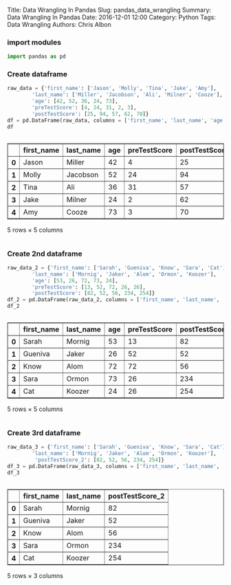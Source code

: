 Title: Data Wrangling In Pandas
Slug: pandas_data_wrangling
Summary: Data Wrangling In Pandas
Date: 2016-12-01 12:00
Category: Python
Tags: Data Wrangling
Authors: Chris Albon



### import modules


```python
import pandas as pd
```

### Create dataframe


```python
raw_data = {'first_name': ['Jason', 'Molly', 'Tina', 'Jake', 'Amy'], 
        'last_name': ['Miller', 'Jacobson', 'Ali', 'Milner', 'Cooze'], 
        'age': [42, 52, 36, 24, 73], 
        'preTestScore': [4, 24, 31, 2, 3],
        'postTestScore': [25, 94, 57, 62, 70]}
df = pd.DataFrame(raw_data, columns = ['first_name', 'last_name', 'age', 'preTestScore', 'postTestScore'])
df
```




<div style="max-height:1000px;max-width:1500px;overflow:auto;">
<table border="1" class="dataframe">
  <thead>
    <tr style="text-align: right;">
      <th></th>
      <th>first_name</th>
      <th>last_name</th>
      <th>age</th>
      <th>preTestScore</th>
      <th>postTestScore</th>
    </tr>
  </thead>
  <tbody>
    <tr>
      <th>0</th>
      <td> Jason</td>
      <td>   Miller</td>
      <td> 42</td>
      <td>  4</td>
      <td> 25</td>
    </tr>
    <tr>
      <th>1</th>
      <td> Molly</td>
      <td> Jacobson</td>
      <td> 52</td>
      <td> 24</td>
      <td> 94</td>
    </tr>
    <tr>
      <th>2</th>
      <td>  Tina</td>
      <td>      Ali</td>
      <td> 36</td>
      <td> 31</td>
      <td> 57</td>
    </tr>
    <tr>
      <th>3</th>
      <td>  Jake</td>
      <td>   Milner</td>
      <td> 24</td>
      <td>  2</td>
      <td> 62</td>
    </tr>
    <tr>
      <th>4</th>
      <td>   Amy</td>
      <td>    Cooze</td>
      <td> 73</td>
      <td>  3</td>
      <td> 70</td>
    </tr>
  </tbody>
</table>
<p>5 rows × 5 columns</p>
</div>



### Create 2nd dataframe


```python
raw_data_2 = {'first_name': ['Sarah', 'Gueniva', 'Know', 'Sara', 'Cat'], 
        'last_name': ['Mornig', 'Jaker', 'Alom', 'Ormon', 'Koozer'], 
        'age': [53, 26, 72, 73, 24], 
        'preTestScore': [13, 52, 72, 26, 26],
        'postTestScore': [82, 52, 56, 234, 254]}
df_2 = pd.DataFrame(raw_data_2, columns = ['first_name', 'last_name', 'age', 'preTestScore', 'postTestScore'])
df_2
```




<div style="max-height:1000px;max-width:1500px;overflow:auto;">
<table border="1" class="dataframe">
  <thead>
    <tr style="text-align: right;">
      <th></th>
      <th>first_name</th>
      <th>last_name</th>
      <th>age</th>
      <th>preTestScore</th>
      <th>postTestScore</th>
    </tr>
  </thead>
  <tbody>
    <tr>
      <th>0</th>
      <td>   Sarah</td>
      <td> Mornig</td>
      <td> 53</td>
      <td> 13</td>
      <td>  82</td>
    </tr>
    <tr>
      <th>1</th>
      <td> Gueniva</td>
      <td>  Jaker</td>
      <td> 26</td>
      <td> 52</td>
      <td>  52</td>
    </tr>
    <tr>
      <th>2</th>
      <td>    Know</td>
      <td>   Alom</td>
      <td> 72</td>
      <td> 72</td>
      <td>  56</td>
    </tr>
    <tr>
      <th>3</th>
      <td>    Sara</td>
      <td>  Ormon</td>
      <td> 73</td>
      <td> 26</td>
      <td> 234</td>
    </tr>
    <tr>
      <th>4</th>
      <td>     Cat</td>
      <td> Koozer</td>
      <td> 24</td>
      <td> 26</td>
      <td> 254</td>
    </tr>
  </tbody>
</table>
<p>5 rows × 5 columns</p>
</div>



### Create 3rd dataframe


```python
raw_data_3 = {'first_name': ['Sarah', 'Gueniva', 'Know', 'Sara', 'Cat'], 
        'last_name': ['Mornig', 'Jaker', 'Alom', 'Ormon', 'Koozer'],
         'postTestScore_2': [82, 52, 56, 234, 254]}
df_3 = pd.DataFrame(raw_data_3, columns = ['first_name', 'last_name', 'postTestScore_2'])
df_3
```




<div style="max-height:1000px;max-width:1500px;overflow:auto;">
<table border="1" class="dataframe">
  <thead>
    <tr style="text-align: right;">
      <th></th>
      <th>first_name</th>
      <th>last_name</th>
      <th>postTestScore_2</th>
    </tr>
  </thead>
  <tbody>
    <tr>
      <th>0</th>
      <td>   Sarah</td>
      <td> Mornig</td>
      <td>  82</td>
    </tr>
    <tr>
      <th>1</th>
      <td> Gueniva</td>
      <td>  Jaker</td>
      <td>  52</td>
    </tr>
    <tr>
      <th>2</th>
      <td>    Know</td>
      <td>   Alom</td>
      <td>  56</td>
    </tr>
    <tr>
      <th>3</th>
      <td>    Sara</td>
      <td>  Ormon</td>
      <td> 234</td>
    </tr>
    <tr>
      <th>4</th>
      <td>     Cat</td>
      <td> Koozer</td>
      <td> 254</td>
    </tr>
  </tbody>
</table>
<p>5 rows × 3 columns</p>
</div>


